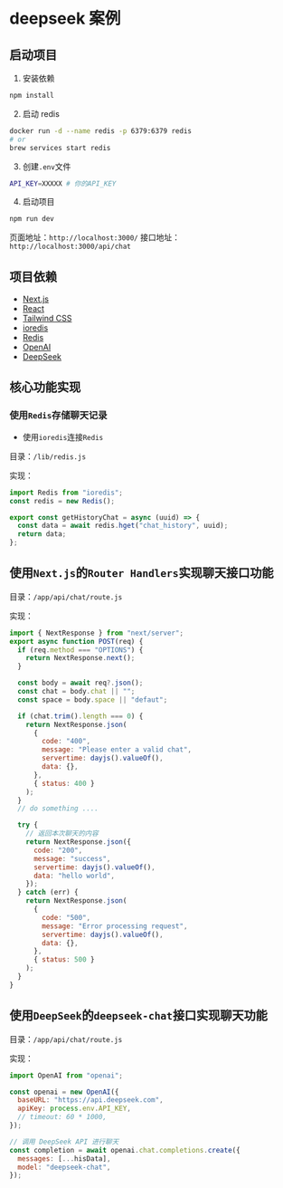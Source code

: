 # deepseek 案例

## 启动项目

1. 安装依赖

```bash
npm install
```

2. 启动 redis

```bash
docker run -d --name redis -p 6379:6379 redis
# or
brew services start redis
```

3. 创建`.env`文件

```bash
API_KEY=XXXXX # 你的API_KEY
```

4. 启动项目

```bash
npm run dev
```

页面地址：`http://localhost:3000/`
接口地址：`http://localhost:3000/api/chat`

## 项目依赖

- [Next.js](https://nextjs.org/)
- [React](https://reactjs.org/)
- [Tailwind CSS](https://tailwindcss.com/)
- [ioredis](https://github.com/redis/ioredis)
- [Redis](https://redis.io/)
- [OpenAI](https://openai.com/)
- [DeepSeek](https://deepseek.com/)

## 核心功能实现

### 使用`Redis`存储聊天记录

- 使用`ioredis`连接`Redis`

目录：`/lib/redis.js`

实现：

```js
import Redis from "ioredis";
const redis = new Redis();

export const getHistoryChat = async (uuid) => {
  const data = await redis.hget("chat_history", uuid);
  return data;
};
```

## 使用`Next.js`的`Router Handlers`实现聊天接口功能

目录：`/app/api/chat/route.js`

实现：

```js
import { NextResponse } from "next/server";
export async function POST(req) {
  if (req.method === "OPTIONS") {
    return NextResponse.next();
  }

  const body = await req?.json();
  const chat = body.chat || "";
  const space = body.space || "defaut";

  if (chat.trim().length === 0) {
    return NextResponse.json(
      {
        code: "400",
        message: "Please enter a valid chat",
        servertime: dayjs().valueOf(),
        data: {},
      },
      { status: 400 }
    );
  }
  // do something ....

  try {
    // 返回本次聊天的内容
    return NextResponse.json({
      code: "200",
      message: "success",
      servertime: dayjs().valueOf(),
      data: "hello world",
    });
  } catch (err) {
    return NextResponse.json(
      {
        code: "500",
        message: "Error processing request",
        servertime: dayjs().valueOf(),
        data: {},
      },
      { status: 500 }
    );
  }
}
```

## 使用`DeepSeek`的`deepseek-chat`接口实现聊天功能

目录：`/app/api/chat/route.js`

实现：

```js
import OpenAI from "openai";

const openai = new OpenAI({
  baseURL: "https://api.deepseek.com",
  apiKey: process.env.API_KEY,
  // timeout: 60 * 1000,
});

// 调用 DeepSeek API 进行聊天
const completion = await openai.chat.completions.create({
  messages: [...hisData],
  model: "deepseek-chat",
});

```
